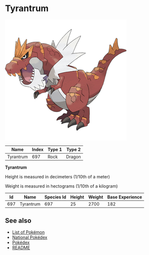 # Tyrantrum


![Tyrantrum](images/697.png)

| **Name** | **Index** | **Type 1** | **Type 2** |
|----|----|----|----|
| Tyrantrum | 697 | Rock | Dragon  |

**Tyrantrum** 


Height is measured in decimeters (1/10th of a meter)

Weight is measured in hectograms (1/10th of a kilogram)

| **Id** | **Name** | **Species Id** | **Height** | **Weight** | **Base Experience** |
|--------|----------|----------------|------------|------------|---------------------|
| 697 | Tyrantrum | 697 | 25 | 2700 | 182 |


## See also

- [List of Pokémon](../pokemon.md)
- [National Pokédex](../national_pokedex.md)
- [Pokédex](../pokedex.md)
- [README](../README.md)
